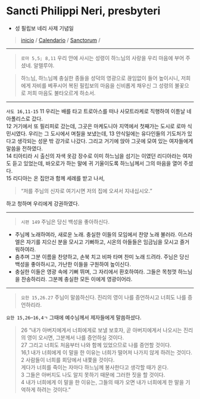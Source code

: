 # Sancti Philippi Neri, presbyteri
- 성 필립보 네리 사제 기념일

> [inicio](../../README.md) / [Calendario](../../LC.md) / [Sanctorum](../SS.md) / 

----

> `로마 5,5; 8,11` 우리 안에 사시는 성령이 하느님의 사랑을 우리 마음에 부어 주셨네. 알렐루야.

> 하느님, 하느님께 충실한 종들을 성덕의 영광으로 끊임없이 들어 높이시니, 저희에게 자비를 베푸시어 복된 필립보의 마음을 신비롭게 채우신 그 성령의 불꽃으로 저희 마음도 불타오르게 하소서.

----

`사도 16,11-15` 11 우리는 배를 타고 트로아스를 떠나 사모트라케로 직행하여 이튿날 네아폴리스로 갔다.  
12 거기에서 또 필리피로 갔는데, 그곳은 마케도니아 지역에서 첫째가는 도시로 로마 식민시였다. 우리는 그 도시에서 며칠을 보냈는데, 13 안식일에는 유다인들의 기도처가 있다고 생각되는 성문 밖 강가로 나갔다. 그리고 거기에 앉아 그곳에 모여 있는 여자들에게 말씀을 전하였다.  
14 티아티라 시 출신의 자색 옷감 장수로 이미 하느님을 섬기는 이였던 리디아라는 여자도 듣고 있었는데, 바오로가 하는 말에 귀 기울이도록 하느님께서 그의 마음을 열어 주셨다.  
15 리디아는 온 집안과 함께 세례를 받고 나서,
> “저를 주님의 신자로 여기시면 저의 집에 오셔서 지내십시오.”  

하고 청하며 우리에게 강권하였다.

----

> `시편 149` 주님은 당신 백성을 좋아하신다.
- 주님께 노래하여라, 새로운 노래. 충실한 이들의 모임에서 찬양 노래 불러라. 이스라엘은 자기를 지으신 분을 모시고 기뻐하고, 시온의 아들들은 임금님을 모시고 즐거워하여라.  
- 춤추며 그분 이름을 찬양하고, 손북 치고 비파 타며 찬미 노래 드려라. 주님은 당신 백성을 좋아하시고, 가난한 이들을 구원하여 높이신다.  
- 충실한 이들은 영광 속에 기뻐 뛰며, 그 자리에서 환호하여라. 그들은 목청껏 하느님을 찬송하리라. 그분께 충실한 모든 이에게 영광이어라.  

----

> `요한 15,26.27`  주님이 말씀하신다. 진리의 영이 나를 증언하시고 너희도 나를 증언하리라.

`요한 15,26─16,4ㄱ` 그때에 예수님께서 제자들에게 말씀하셨다.
> 26 “내가 아버지에게서 너희에게로 보낼 보호자, 곧 아버지에게서 나오시는 진리의 영이 오시면, 그분께서 나를 증언하실 것이다.  
27 그리고 너희도 처음부터 나와 함께 있었으므로 나를 증언할 것이다.  
16,1 내가 너희에게 이 말을 한 이유는 너희가 떨어져 나가지 않게 하려는 것이다.  
2 사람들이 너희를 회당에서 내쫓을 것이다.  
게다가 너희를 죽이는 자마다 하느님께 봉사한다고 생각할 때가 온다.  
3 그들은 아버지도 나도 알지 못하기 때문에 그러한 짓을 할 것이다.  
4 내가 너희에게 이 말을 한 이유는, 그들의 때가 오면 내가 너희에게 한 말을 기억하게 하려는 것이다.”  